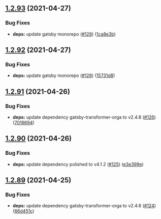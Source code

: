 ## [1.2.93](https://github.com/dds/bosabosa.org/compare/v1.2.92...v1.2.93) (2021-04-27)


### Bug Fixes

* **deps:** update gatsby monorepo ([#129](https://github.com/dds/bosabosa.org/issues/129)) ([1ca8e3b](https://github.com/dds/bosabosa.org/commit/1ca8e3bdc636d5d2d6eef94a52d7933a47fe61ec))



## [1.2.92](https://github.com/dds/bosabosa.org/compare/v1.2.91...v1.2.92) (2021-04-27)


### Bug Fixes

* **deps:** update gatsby monorepo ([#128](https://github.com/dds/bosabosa.org/issues/128)) ([15731d8](https://github.com/dds/bosabosa.org/commit/15731d80764da5d529c1a6f4b026d5ee3e4936f3))



## [1.2.91](https://github.com/dds/bosabosa.org/compare/v1.2.90...v1.2.91) (2021-04-26)


### Bug Fixes

* **deps:** update dependency gatsby-transformer-orga to v2.4.8 ([#126](https://github.com/dds/bosabosa.org/issues/126)) ([7016694](https://github.com/dds/bosabosa.org/commit/701669473ce51cc74942dd4c367b8ae701abec91))



## [1.2.90](https://github.com/dds/bosabosa.org/compare/v1.2.89...v1.2.90) (2021-04-26)


### Bug Fixes

* **deps:** update dependency polished to v4.1.2 ([#125](https://github.com/dds/bosabosa.org/issues/125)) ([e3e399e](https://github.com/dds/bosabosa.org/commit/e3e399e074a59f10fdfdf845ace3df4629f4fddf))



## [1.2.89](https://github.com/dds/bosabosa.org/compare/v1.2.88...v1.2.89) (2021-04-25)


### Bug Fixes

* **deps:** update dependency gatsby-transformer-orga to v2.4.6 ([#124](https://github.com/dds/bosabosa.org/issues/124)) ([66d451c](https://github.com/dds/bosabosa.org/commit/66d451c7febf2fd9d2fa2394f0b250a359912895))



